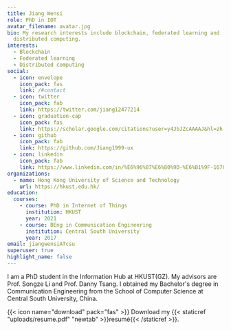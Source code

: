```yaml
---
title: Jiang Wensi
role: PhD in IOT
avatar_filename: avatar.jpg
bio: My research interests include blockchain, federated learning and
  distributed computing.
interests:
  - Blockchain
  - Federated learning
  - Distributed computing
social:
  - icon: envelope
    icon_pack: fas
    link: /#contact
  - icon: twitter
    icon_pack: fab
    link: https://twitter.com/jiang12477214
  - icon: graduation-cap
    icon_pack: fas
    link: https://scholar.google.com/citations?user=y4JbJZcAAAAJ&hl=zh-CN&oi=ao
  - icon: github
    icon_pack: fab
    link: https://github.com/Jiang1999-ux
  - icon: linkedin
    icon_pack: fab
    link: https://www.linkedin.com/in/%E6%96%87%E6%80%9D-%E6%B1%9F-1676341b9/
organizations:
  - name: Hong Kong University of Science and Technology
    url: https://hkust.edu.hk/
education:
  courses:
    - course: PhD in Internet of Things
      institution: HKUST
      year: 2021
    - course: BEng in Communication Engineering
      institution: Central South University
      year: 2017
email: jiangwensiATcsu
superuser: true
highlight_name: false
---
```

I am a PhD student in the Information Hub at HKUST(GZ). My advisors are Prof. Songze Li and Prof. Danny Tsang. I obtained my Bachelor's degree in Communication Engineering from the School of Computer Science at Central South University, China.

{{< icon name="download" pack="fas" >}} Download my {{< staticref "uploads/resume.pdf" "newtab" >}}resumé{{< /staticref >}}.